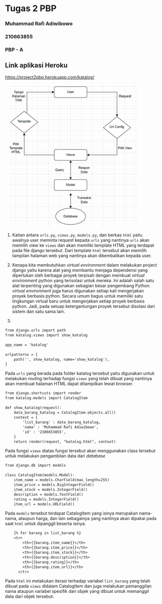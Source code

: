 # Tugas 2 PBP
### Muhammad Rafi Adiwibowo
### 210663855
### PBP - A

## Link aplikasi Heroku
https://project2pbp.herokuapp.com/katalog/

![Diagram](diagram_pbp.png)

1. Kaitan antara ```urls.py```, ```views.py```, ```models.py```, dan berkas ```html``` yaitu awalnya user meminta request kepada ```urls``` yang nantinya ```urls``` akan memilih view ke ```views``` dan akan memiliki template HTML yang terdapat pada file django tersebut. Dari template ```html``` tersebut akan memilih tampilan halaman web yang nantinya akan dikembalikan kepada user.

2. Kenapa kita membutuhkan _virtual environment_ dalam melakukan project django yaitu karena alat yang membantu menjaga dependensi yang diperlukan oleh berbagai proyek terpisah dengan membuat _virtual environment_ python yang terisolasi untuk mereka. Ini adalah salah satu alat terpenting yang digunakan sebagian besar pengembang Python.  _virtual environment_ juga harus digunakan setiap kali mengerjakan proyek berbasis python. Secara umum bagus untuk memiliki satu lingkungan virtual baru untuk mengerjakan setiap proyek berbasis python. Jadi, pada setuap ketergantungan proyek tersebut disolasi dari sistem dan satu sama lain.

3.

```
from django.urls import path
from katalog.views import show_katalog

app_name = 'katalog'

urlpatterns = [
    path('', show_katalog, name='show_katalog'),
]   
```
Pada ```urls``` yang berada pada folder katalog tersebut yaitu digunakan untuk melakukan _routing_ terhadap fungsi ```views``` yang telah dibuat yang nantinya akan membuat halaman HTML dapat ditampilkan lewat browser.

```
from django.shortcuts import render
from katalog.models import CatalogItem

def show_katalog(request):
    data_barang_katalog = CatalogItem.objects.all()
    context = {
        'list_barang' : data_barang_katalog,
        'nama' : 'Muhammad Rafi Adiwibowo',
        'id' : '2106653855',
    }
    return render(request, "katalog.html", context)
```
Pada fungsi ```views``` diatas fungsi tersebut akan menggunakan class tersebut untuk melakukan pengambilan data dari _database_

```
from django.db import models

class CatalogItem(models.Model):
    item_name = models.CharField(max_length=255)
    item_price = models.BigIntegerField()
    item_stock = models.IntegerField()
    description = models.TextField()
    rating = models.IntegerField()
    item_url = models.URLField()
 ```
 Pada ```models``` tersebut terdapat CatalogItem yang isinya merupakan nama-nama, ataupun harga, dan lain sebagainya yang nantinya akan dipakai pada saat ```html``` untuk dipanggil beserta isinya.
 
```
    {% for barang in list_barang %}
    <tr>
        <th>{{barang.item_name}}</th>
        <th>{{barang.item_price}}</th>
        <th>{{barang.item_stock}}</th>
        <th>{{barang.description}}</th>
        <th>{{barang.rating}}</th>
        <th>{{barang.item_url}}</th>
      </tr>
```
Pada ```html``` ini melakukan iterasi terhadap variabel ```list_barang``` yang telah dibuat pada ```views``` didalam CatalogItem dan juga melakukan pemanggilan nama ataupun variabel spesifik dari objek yang dibuat untuk memanggil data dari objek tersebut.

